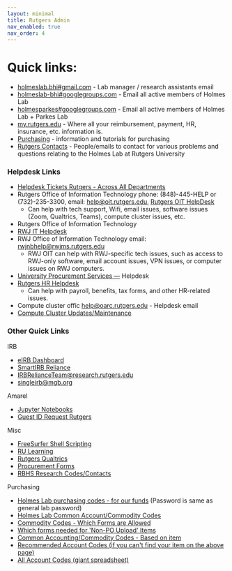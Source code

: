 ```yaml
---
layout: minimal
title: Rutgers Admin
nav_enabled: true
nav_order: 4
---
```


# Quick links:
- [holmeslab.bhi#gmail.com](mailto:holmeslab.bhi@gmail.com) - Lab manager / research assistants email
- [holmeslab-bhi#googlegroups.com](mailto:holmeslab-bhi@googlegroups.com) - Email all active members of Holmes Lab
- [holmesparkes#googlegroups.com](mailto:holmesparkes@googlegroups.com) - Email all active members of Holmes Lab + Parkes Lab
- [my.rutgers.edu](https://my.rutgers.edu/uxp/) - Where all your reimbursement, payment, HR, insurance, etc. information is.
- [Purchasing](https://holmeslab.github.io/holmeslab/docs/Admin/purchasing/) - information and tutorials for purchasing
- [Rutgers Contacts](https://holmeslab.github.io/holmeslab/docs/Admin/rutgers-contacts/) - People/emails to contact for various problems and questions relating to the Holmes Lab at Rutgers University

### Helpdesk Links
- [Helpdesk Tickets Rutgers - Across All Departments](https://rutgers.service-now.com/sp?id=rutgers_my_requests)  
- Rutgers Office of Information Technology phone: (848)-445-HELP or (732)-235-3300, email: [help@oit.rutgers.edu](mailto:help@oit.rutgers.edu), [Rutgers OIT HelpDesk](https://rutgers.service-now.com/sp?id=sc_category) 
    - Can help with tech support, Wifi, email issues, software issues (Zoom, Qualtrics, Teams), compute cluster issues, etc.
- Rutgers Office of Information Technology 
- [RWJ IT Helpdesk](https://rutgers.service-now.com/sp?id=sc_cat_item&sys_id=3c2100e41b672490217ca9bfbd4bcb86)  
- RWJ Office of Information Technology email: [rwjnbhelp@rwjms.rutgers.edu](mailto:rwjnbhelp@rwjms.rutgers.edu)
    - RWJ OIT can help with RWJ-specific tech issues, such as access to RWJ-only software, email account issues, VPN issues, or computer issues on RWJ computers.
- [University Procurement Services —](https://rutgers.ca1.qualtrics.com/jfe/form/SV_4MfeqH34iMABCo6) Helpdesk  
- [Rutgers HR Helpdesk](https://rutgers.service-now.com/hrportal?id=hrj_sc_cat_item&sys_id=27c78de49f331200d9011977677fcfb3) 
    - Can help with payroll, benefits, tax forms, and other HR-related issues.
- Compute cluster offic [help@oarc.rutgers.edu](mailto:help@oarc.rutgers.edu) - Helpdesk email   
- [Compute Cluster Updates/Maintenance](https://oarc.rutgers.edu/amarel-system-status/)  

### Other Quick Links
IRB
- [eIRB Dashboard](https://eirb.rutgers.edu/eIRB/sd/Rooms/DisplayPages/LayoutInitial?Container=com.webridge.entity.Entity%5BOID%5B51CF5D6F830F11EE3C910AED9E565000%5D)  
- [SmartIRB Reliance](https://reliance.smartirb.org/users/sign_in)  
- [IRBRelianceTeam@research.rutgers.edu](mailto:IRBRelianceTeam@research.rutgers.edu)   
- [singleirb@mgb.org](mailto:singleirb@mgb.org)  

Amarel
- [Jupyter Notebooks](ondemand.hpc.rutgers.edu/)  
- [Guest ID Request Rutgers](https://requests.rutgers.edu/app/ui/#guestrequest)  

Misc 
- [FreeSurfer Shell Scripting](https://www.youtube.com/playlist?list=PLIQIswOrUH6_DWy5mJlSfj6AWY0y9iUce)  
- [RU Learning](https://rulearning.rutgers.edu/home)  
- [Rutgers Qualtrics](https://rutgers.qualtrics.com/)  
- [Procurement Forms](https://procurementservices.rutgers.edu/resources/forms)  
- [RBHS Research Codes/Contacts](https://research.rutgers.edu/sites/default/files/2022-10/RSP_QuickFacts.pdf)  

Purchasing
- [Holmes Lab purchasing codes - for our funds](https://rutgers.box.com/s/8ly56weil3wey89dd6n6hw3eoaid06x9) (Password is same as general lab password)
- [Holmes Lab Common Account/Commodity Codes](https://holmeslab.github.io/holmeslab/docs/Admin/purchasing/account-codes/)
- [Commodity Codes - Which Forms are Allowed](https://rutgers.box.com/s/4hdapczpt2l3wklkauijaultrvw9q9zf)
- [Which forms needed for 'Non-PO Upload' Items](https://rutgers.box.com/s/od35jddjazp5fik32lzs9kt800tp8jjt)
- [Common Accounting/Commodity Codes - Based on item](https://holmeslab.github.io/holmeslab/docs/Admin/purchasing/account-codes/)
- [Recommended Account Codes (if you can't find your item on the above page)](https://rutgers.box.com/s/mrnx5wg8w5rhbiixzs9i9mjoternm231)
- [All Account Codes (giant spreadsheet)](https://rutgers.box.com/s/lujk9fm9n5jwju52cfvkoqkp8q0o32pn)


